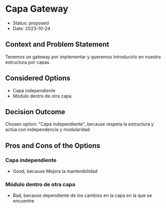 # Capa Gateway

* Status: proposed
* Date: 2023-10-24

## Context and Problem Statement

Tenemos un gateway por implementar y queremos introducirlo en nuestra estructura por capas.

## Considered Options

* Capa independiente
* Módulo dentro de otra capa

## Decision Outcome

Chosen option: "Capa independiente", because respeta la estructura y actúa con independencia y modularidad

## Pros and Cons of the Options

### Capa independiente

* Good, because Mejora la mantenibilidad

### Módulo dentro de otra capa

* Bad, because dependiente de los cambios en la capa en la que se encuentre

